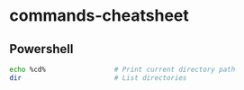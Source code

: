 # commands-cheatsheet

## Powershell
```bash
echo %cd%                 # Print current directory path
dir                       # List directories
```

